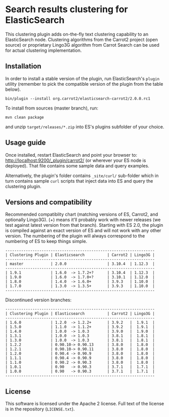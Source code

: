 Search results clustering for ElasticSearch
===========================================

This clustering plugin adds on-the-fly text clustering capability
to an ElasticSearch node. Clustering algorithms from the Carrot2
project (open source) or proprietary Lingo3G algorithm from
Carrot Search can be used for actual clustering implementation.


Installation
------------

In order to install a stable version of the plugin, 
run ElasticSearch's `plugin` utility (remember to pick the
compatible version of the plugin from the table below).

    bin/plugin --install org.carrot2/elasticsearch-carrot2/2.0.0.rc1

To install from sources (master branch), run:

    mvn clean package
    
and unzip `target/releases/*.zip` into ES's plugins subfolder of
your choice.


Usage guide
-----------

Once installed, restart ElasticSearch and point your browser to:
<http://localhost:9200/_plugin/carrot2/>
(or wherever your ES node is deployed). That file contains
some sample data and query examples.

Alternatively, the plugin's folder contains `_site/curl/` sub-folder
which in turn contains sample `curl` scripts that inject data into
ES and query the clustering plugin.


Versions and compatibility
--------------------------

Recommended compatiblity chart (matching versions of ES, Carrot2, 
and optionally Lingo3G). (+) means it'll probably work with newer
releases (we test against latest version from that branch). Starting
with ES 2.0, the plugin is compiled against an exact version of ES
and will not work with any other version. The numbering of the plugin
will always correspond to the numbering of ES to keep things simple.

    ------------------------------------------------------------------
    | Clustering Plugin | Elasticsearch          | Carrot2 | Lingo3G |
    ------------------------------------------------------------------
    | master            | 2.0.0                  | 3.10.4  | 1.12.3  |
    ------------------------------------------------------------------
    | 1.9.1             | 1.6.0  -> 1.7.2+?      | 3.10.4  | 1.12.3  |
    | 1.9.0             | 1.6.0  -> 1.7.0+?      | 3.10.1  | 1.12.0  |
    | 1.8.0             | 1.4.0  -> 1.6.0+       | 3.9.3   | 1.10.0  |
    | 1.7.0             | 1.3.0  -> 1.3.5+       | 3.9.3   | 1.10.0  |
    ------------------------------------------------------------------


Discontinued version branches:

    ------------------------------------------------------------------
    | Clustering Plugin | Elasticsearch          | Carrot2 | Lingo3G |
    ------------------------------------------------------------------
    | 1.6.0             | 1.2.0  -> 1.2.2+       | 3.9.2   |  1.9.1  |
    | 1.5.0             | 1.1.0  -> 1.1.2+       | 3.9.2   |  1.9.1  |
    | 1.4.0             | 1.0.0  -> 1.0.3        | 3.9.0   |  1.9.0  |
    | 1.3.1             | 1.0.0  -> 1.0.3        | 3.8.1   |  1.8.1  |
    | 1.3.0             | 1.0.0  -> 1.0.3        | 3.8.1   |  1.8.1  |
    | 1.2.2             | 0.90.10-> 0.90.13      | 3.8.0   |  1.8.0  |
    | 1.2.1             | 0.90.10-> 0.90.11      | 3.8.0   |  1.8.0  |
    | 1.2.0             | 0.90.4 -> 0.90.9       | 3.8.0   |  1.8.0  |
    | 1.1.1             | 0.90.4 -> 0.90.9       | 3.8.0   |  1.8.0  |
    | 1.1.0             | 0.90.2 -> 0.90.3       | 3.8.0   |  1.8.0  |
    | 1.0.1             | 0.90   -> 0.90.3       | 3.7.1   |  1.7.1  |
    | 1.0.0             | 0.90   -> 0.90.3       | 3.7.1   |  1.7.1  |
    ------------------------------------------------------------------


License
-------

This software is licensed under the Apache 2 license. Full text
of the license is in the repository (`LICENSE.txt`).
